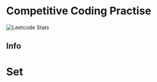 # Competitive Coding Practise
![Leetcode Stats](https://leetcard.jacoblin.cool/kalidasvb)

## Info 

# Set

